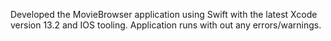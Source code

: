 Developed the MovieBrowser application using Swift with the latest Xcode version 13.2 and IOS tooling. Application runs with out any errors/warnings.

